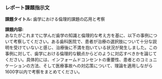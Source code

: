 ### レポート課題指示文

**課題タイトル:** 歯学における倫理的課題の応用と考察

**課題内容:**  
あなたがこれまでに学んだ歯学の知識と倫理的な考え方を基に、以下の事例について考察してください。ある歯科医院で、患者が治療の選択肢について十分な説明を受けていないと感じ、治療後に不満を抱いている状況が発生しました。この事例に対して、歯学における倫理的な観点からどのように対応すべきかを論じてください。具体的には、インフォームドコンセントの重要性、患者とのコミュニケーションの方法、そして医療事故への対応策について、理論を適用しながら1600字以内で考察をまとめてください。